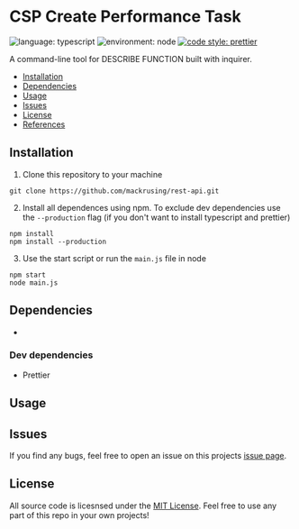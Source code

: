 # CSP Create Performance Task

![language: typescript](https://img.shields.io/badge/language-typescript-blue)
![environment: node](https://img.shields.io/badge/environment-node-brightgreen)
[![code style: prettier](https://img.shields.io/badge/code_style-prettier-ff69b4.svg?style=flat)](https://github.com/prettier/prettier)

A command-line tool for DESCRIBE FUNCTION built with inquirer.

- [Installation](#installation)
- [Dependencies](#dependencies)
- [Usage](#usage)
- [Issues](#issues)
- [License](#license)
- [References](#references)

## Installation

1. Clone this repository to your machine

```
git clone https://github.com/mackrusing/rest-api.git
```

2. Install all dependences using npm. To exclude dev dependencies use the `--production` flag (if you don't want to install typescript and prettier)

```
npm install
npm install --production
```

3. Use the start script or run the `main.js` file in node

```
npm start
node main.js
```

## Dependencies

- 

### Dev dependencies

- Prettier

## Usage


## Issues

If you find any bugs, feel free to open an issue on this projects [issue page](https://github.com/mackrusing/rest-api/issues).

## License

All source code is licesnsed under the [MIT License](./license.md). Feel free to use any part of this repo in your own projects!
